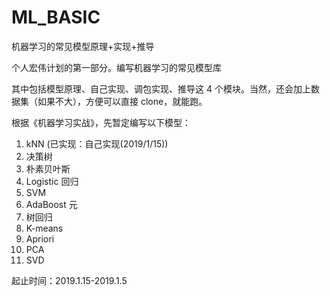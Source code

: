 # ML_BASIC
机器学习的常见模型原理+实现+推导

个人宏伟计划的第一部分。编写机器学习的常见模型库

其中包括模型原理、自己实现、调包实现、推导这 4 个模块。当然，还会加上数据集（如果不大），方便可以直接 clone，就能跑。

根据《机器学习实战》，先暂定编写以下模型：

1. kNN (已实现：自己实现(2019/1/15))
2. 决策树
3. 朴素贝叶斯
4. Logistic 回归
5. SVM
6. AdaBoost 元
7. 树回归
8. K-means
9. Apriori
10. PCA
11. SVD

起止时间：2019.1.15-2019.1.5
